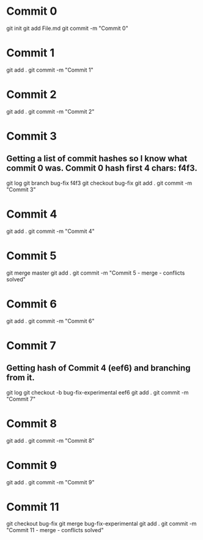 # Commit 0
git init
git add File.md
git commit -m "Commit 0"
# Commit 1
git add .
git commit -m "Commit 1"
# Commit 2
git add .
git commit -m "Commit 2"
# Commit 3
## Getting a list of commit hashes so I know what commit 0 was. Commit 0 hash first 4 chars: f4f3.
git log
git branch bug-fix f4f3
git checkout bug-fix
git add .
git commit -m "Commit 3"
# Commit 4
git add .
git commit -m "Commit 4"
# Commit 5
git merge master
git add .
git commit -m "Commit 5 - merge - conflicts solved"
# Commit 6
git add .
git commit -m "Commit 6"
# Commit 7
## Getting hash of Commit 4 (eef6) and branching from it.
git log
git checkout -b bug-fix-experimental eef6
git add .
git commit -m "Commit 7"
# Commit 8
git add .
git commit -m "Commit 8"
# Commit 9
git add .
git commit -m "Commit 9"
# Commit 11
git checkout bug-fix
git merge bug-fix-experimental
git add .
git commit -m "Commit 11 - merge - conflicts solved"